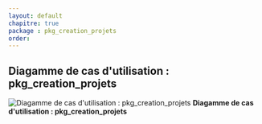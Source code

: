```yaml
---
layout: default
chapitre: true
package : pkg_creation_projets
order: 
---
```


## Diagamme de cas d'utilisation : pkg_creation_projets

![Diagamme de cas d'utilisation : pkg_creation_projets](/soli-lms/diagrammes/pkg_creation_projets/uses_cases_pkg_technologies.svg)
**Diagamme de cas d'utilisation : pkg_creation_projets**